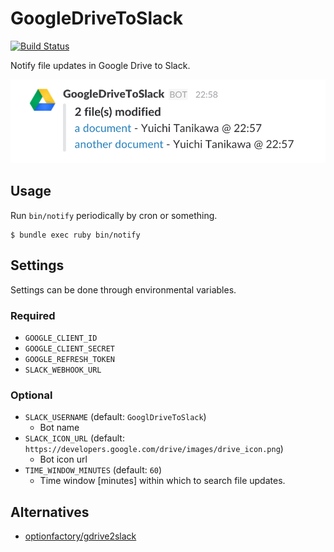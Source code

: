 GoogleDriveToSlack
====
[![Build Status](https://travis-ci.org/itiut/google_drive_to_slack.svg?branch=master)](https://travis-ci.org/itiut/google_drive_to_slack)

Notify file updates in Google Drive to Slack.  

![notification](https://raw.githubusercontent.com/itiut/google_drive_to_slack/master/notification.png)

Usage
----
Run `bin/notify` periodically by cron or something.

```console
$ bundle exec ruby bin/notify
```

Settings
----
Settings can be done through environmental variables.

### Required
- `GOOGLE_CLIENT_ID`
- `GOOGLE_CLIENT_SECRET`
- `GOOGLE_REFRESH_TOKEN`
- `SLACK_WEBHOOK_URL`

### Optional
- `SLACK_USERNAME` (default: `GooglDriveToSlack`)
  - Bot name
- `SLACK_ICON_URL` (default: `https://developers.google.com/drive/images/drive_icon.png`)
  - Bot icon url
- `TIME_WINDOW_MINUTES` (default: `60`)
  - Time window [minutes] within which to search file updates.

Alternatives
----
- [optionfactory/gdrive2slack](https://github.com/optionfactory/gdrive2slack)
